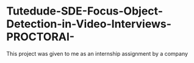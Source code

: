 # Tutedude-SDE-Focus-Object-Detection-in-Video-Interviews-PROCTORAI-
This project was given to me as an internship assignment by a company
